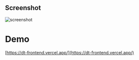 ## Screenshot

![screenshot](https://github.com/whydecode/dt-frontend/assets/68849193/df644acd-71d4-441f-9f3e-7a32c56b2222)

# Demo
[https://dt-frontend.vercel.app/](https://dt-frontend.vercel.app/)
